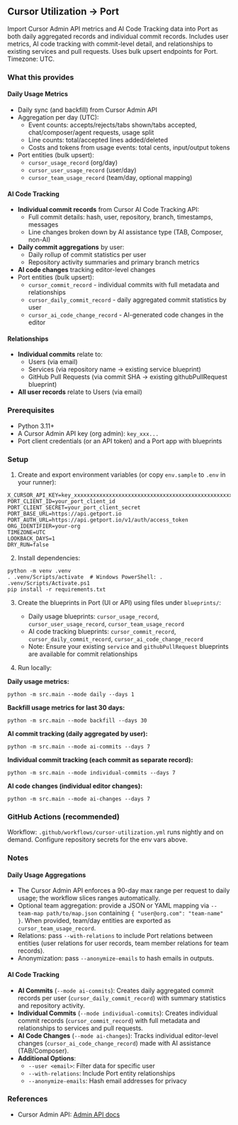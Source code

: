 ## Cursor Utilization → Port 

Import Cursor Admin API metrics and AI Code Tracking data into Port as both daily aggregated records and individual commit records. Includes user metrics, AI code tracking with commit-level detail, and relationships to existing services and pull requests. Uses bulk upsert endpoints for Port. Timezone: UTC. 

### What this provides

#### Daily Usage Metrics
- Daily sync (and backfill) from Cursor Admin API
- Aggregation per day (UTC):
  - Event counts: accepts/rejects/tabs shown/tabs accepted, chat/composer/agent requests, usage split
  - Line counts: total/accepted lines added/deleted
  - Costs and tokens from usage events: total cents, input/output tokens
- Port entities (bulk upsert):
  - `cursor_usage_record` (org/day)
  - `cursor_user_usage_record` (user/day)
  - `cursor_team_usage_record` (team/day, optional mapping)

#### AI Code Tracking
- **Individual commit records** from Cursor AI Code Tracking API:
  - Full commit details: hash, user, repository, branch, timestamps, messages
  - Line changes broken down by AI assistance type (TAB, Composer, non-AI)
- **Daily commit aggregations** by user:
  - Daily rollup of commit statistics per user
  - Repository activity summaries and primary branch metrics
- **AI code changes** tracking editor-level changes
- Port entities (bulk upsert):
  - `cursor_commit_record` - individual commits with full metadata and relationships
  - `cursor_daily_commit_record` - daily aggregated commit statistics by user
  - `cursor_ai_code_change_record` - AI-generated code changes in the editor

#### Relationships
- **Individual commits** relate to:
  - Users (via email) 
  - Services (via repository name → existing service blueprint)
  - GitHub Pull Requests (via commit SHA → existing githubPullRequest blueprint)
- **All user records** relate to Users (via email)

### Prerequisites
- Python 3.11+
- A Cursor Admin API key (org admin): `key_xxx...`
- Port client credentials (or an API token) and a Port app with blueprints

### Setup
1) Create and export environment variables (or copy `env.sample` to `.env` in your runner):

```
X_CURSOR_API_KEY=key_xxxxxxxxxxxxxxxxxxxxxxxxxxxxxxxxxxxxxxxxxxxxxxxxxxxxxxxxxxxxxxxx
PORT_CLIENT_ID=your_port_client_id
PORT_CLIENT_SECRET=your_port_client_secret
PORT_BASE_URL=https://api.getport.io
PORT_AUTH_URL=https://api.getport.io/v1/auth/access_token
ORG_IDENTIFIER=your-org
TIMEZONE=UTC
LOOKBACK_DAYS=1
DRY_RUN=false
```

2) Install dependencies:

```
python -m venv .venv
. .venv/Scripts/activate  # Windows PowerShell: . .venv/Scripts/Activate.ps1
pip install -r requirements.txt
```

3) Create the blueprints in Port (UI or API) using files under `blueprints/`:
   - Daily usage blueprints: `cursor_usage_record`, `cursor_user_usage_record`, `cursor_team_usage_record` 
   - AI code tracking blueprints: `cursor_commit_record`, `cursor_daily_commit_record`, `cursor_ai_code_change_record`
   - Note: Ensure your existing `service` and `githubPullRequest` blueprints are available for commit relationships

4) Run locally:

**Daily usage metrics:**
```
python -m src.main --mode daily --days 1
```

**Backfill usage metrics for last 30 days:**
```
python -m src.main --mode backfill --days 30
```

**AI commit tracking (daily aggregated by user):**
```
python -m src.main --mode ai-commits --days 7
```

**Individual commit tracking (each commit as separate record):**
```
python -m src.main --mode individual-commits --days 7
```

**AI code changes (individual editor changes):**
```
python -m src.main --mode ai-changes --days 7
```

### GitHub Actions (recommended)
Workflow: `.github/workflows/cursor-utilization.yml` runs nightly and on demand. Configure repository secrets for the env vars above.

### Notes

#### Daily Usage Aggregations
- The Cursor Admin API enforces a 90-day max range per request to daily usage; the workflow slices ranges automatically.
- Optional team aggregation: provide a JSON or YAML mapping via `--team-map path/to/map.json` containing `{ "user@org.com": "team-name" }`. When provided, team/day entities are exported as `cursor_team_usage_record`.
- Relations: pass `--with-relations` to include Port relations between entities (user relations for user records, team member relations for team records).
- Anonymization: pass `--anonymize-emails` to hash emails in outputs.

#### AI Code Tracking  
- **AI Commits** (`--mode ai-commits`): Creates daily aggregated commit records per user (`cursor_daily_commit_record`) with summary statistics and repository activity.
- **Individual Commits** (`--mode individual-commits`): Creates individual commit records (`cursor_commit_record`) with full metadata and relationships to services and pull requests.
- **AI Code Changes** (`--mode ai-changes`): Tracks individual editor-level changes (`cursor_ai_code_change_record`) made with AI assistance (TAB/Composer).
- **Additional Options**:
  - `--user <email>`: Filter data for specific user
  - `--with-relations`: Include Port entity relationships
  - `--anonymize-emails`: Hash email addresses for privacy

### References
- Cursor Admin API: [Admin API docs](https://docs.cursor.com/en/account/teams/admin-api)



